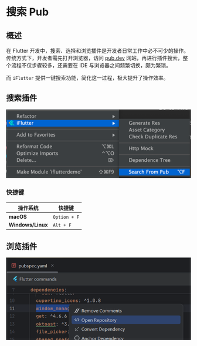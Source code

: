 # 搜索 Pub

## 概述
在 Flutter 开发中，搜索、选择和浏览插件是开发者日常工作中必不可少的操作。传统方式下，开发者需先打开浏览器，访问 [pub.dev](https://pub.dev) 网站，再进行插件搜索，整个流程不仅步骤较多，还需要在 IDE 与浏览器之间频繁切换，颇为繁琐。

而 `iFlutter` 提供一键搜索功能，简化这一过程，极大提升了操作效率。

## 搜索插件

![Pub 搜索入口](../../configs/pub_search.png)

### 快捷键

| 操作系统 | 快捷键 |
|---------|--------|
| **macOS** | `Option + F` |
| **Windows/Linux** | `Alt + F` |

## 浏览插件

![Pub 浏览入口](../../configs/open_repository.png)